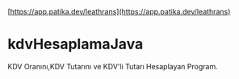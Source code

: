 [https://app.patika.dev/leathrans](https://app.patika.dev/leathrans)

# kdvHesaplamaJava
KDV Oranını,KDV Tutarını ve KDV'li Tutarı Hesaplayan Program.
